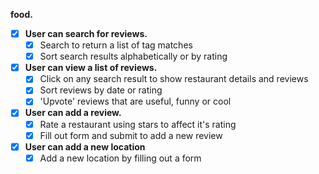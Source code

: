 **food.**
- [x] **User can search for reviews.**
  * [x] Search to return a list of tag matches
  * [x] Sort search results alphabetically or by rating
- [x] **User can view a list of reviews.**
  * [x] Click on any search result to show restaurant details and reviews
  * [x] Sort reviews by date or rating
  * [x] 'Upvote' reviews that are useful, funny or cool
- [x] **User can add a review.**
  * [x] Rate a restaurant using stars to affect it's rating
  * [x] Fill out form and submit to add a new review
- [x] **User can add a new location**
  * [x] Add a new location by filling out a form
